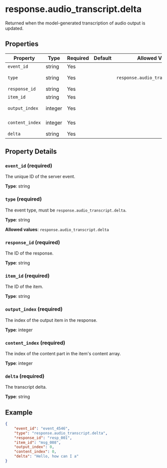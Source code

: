 # response.audio_transcript.delta

Returned when the model-generated transcription of audio output is updated.


## Properties

| Property | Type | Required | Default | Allowed Values | Description |
| -------- | ---- | -------- | ------- | -------------- | ----------- |
| `event_id` | string | Yes |  |  | The unique ID of the server event. |
| `type` | string | Yes |  | `response.audio_transcript.delta` | The event type, must be `response.audio_transcript.delta`. |
| `response_id` | string | Yes |  |  | The ID of the response. |
| `item_id` | string | Yes |  |  | The ID of the item. |
| `output_index` | integer | Yes |  |  | The index of the output item in the response. |
| `content_index` | integer | Yes |  |  | The index of the content part in the item's content array. |
| `delta` | string | Yes |  |  | The transcript delta. |

## Property Details

### `event_id` (required)

The unique ID of the server event.

**Type**: string

### `type` (required)

The event type, must be `response.audio_transcript.delta`.

**Type**: string

**Allowed values**: `response.audio_transcript.delta`

### `response_id` (required)

The ID of the response.

**Type**: string

### `item_id` (required)

The ID of the item.

**Type**: string

### `output_index` (required)

The index of the output item in the response.

**Type**: integer

### `content_index` (required)

The index of the content part in the item's content array.

**Type**: integer

### `delta` (required)

The transcript delta.

**Type**: string

## Example

```json
{
    "event_id": "event_4546",
    "type": "response.audio_transcript.delta",
    "response_id": "resp_001",
    "item_id": "msg_008",
    "output_index": 0,
    "content_index": 0,
    "delta": "Hello, how can I a"
}

```

